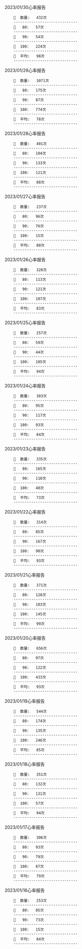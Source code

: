 2023/01/30心率报告

        💓  数量:   432次  
        -----------------------------
        🔺   80:   57次
        -----------------------------
        🔺   90:   54次
        -----------------------------
        🔺  100:   224次
        -----------------------------
        🔢  平均:   98次
        -----------------------------
2023/01/29心率报告

        💓  数量:   1071次  
        -----------------------------
        🔺   80:   175次
        -----------------------------
        🔺   90:   87次
        -----------------------------
        🔺  100:   774次
        -----------------------------
        🔢  平均:   78次
        -----------------------------
2023/01/28心率报告

        💓  数量:   401次  
        -----------------------------
        🔺   80:   104次
        -----------------------------
        🔺   90:   133次
        -----------------------------
        🔺  100:   121次
        -----------------------------
        🔢  平均:   88次
        -----------------------------
2023/01/27心率报告

        💓  数量:   237次  
        -----------------------------
        🔺   80:   96次
        -----------------------------
        🔺   90:   76次
        -----------------------------
        🔺  100:   15次
        -----------------------------
        🔢  平均:   80次
        -----------------------------
2023/01/26心率报告

        💓  数量:   328次  
        -----------------------------
        🔺   80:   113次
        -----------------------------
        🔺   90:   121次
        -----------------------------
        🔺  100:   107次
        -----------------------------
        🔢  平均:   83次
        -----------------------------
2023/01/25心率报告

        💓  数量:   257次  
        -----------------------------
        🔺   80:   59次
        -----------------------------
        🔺   90:   44次
        -----------------------------
        🔺  100:   105次
        -----------------------------
        🔢  平均:   94次
        -----------------------------
2023/01/24心率报告

        💓  数量:   303次  
        -----------------------------
        🔺   80:   95次
        -----------------------------
        🔺   90:   117次
        -----------------------------
        🔺  100:   93次
        -----------------------------
        🔢  平均:   84次
        -----------------------------
2023/01/23心率报告

        💓  数量:   335次  
        -----------------------------
        🔺   80:   165次
        -----------------------------
        🔺   90:   110次
        -----------------------------
        🔺  100:   40次
        -----------------------------
        🔢  平均:   73次
        -----------------------------
2023/01/22心率报告

        💓  数量:   314次  
        -----------------------------
        🔺   80:   85次
        -----------------------------
        🔺   90:   167次
        -----------------------------
        🔺  100:   90次
        -----------------------------
        🔢  平均:   93次
        -----------------------------
2023/01/21心率报告

        💓  数量:   371次  
        -----------------------------
        🔺   80:   128次
        -----------------------------
        🔺   90:   103次
        -----------------------------
        🔺  100:   145次
        -----------------------------
        🔢  平均:   99次
        -----------------------------
2023/01/20心率报告

        💓  数量:   656次  
        -----------------------------
        🔺   80:   97次
        -----------------------------
        🔺   90:   122次
        -----------------------------
        🔺  100:   433次
        -----------------------------
        🔢  平均:   93次
        -----------------------------
2023/01/19心率报告

        💓  数量:   544次  
        -----------------------------
        🔺   80:   174次
        -----------------------------
        🔺   90:   135次
        -----------------------------
        🔺  100:   246次
        -----------------------------
        🔢  平均:   85次
        -----------------------------
2023/01/18心率报告

        💓  数量:   351次  
        -----------------------------
        🔺   80:   132次
        -----------------------------
        🔺   90:   131次
        -----------------------------
        🔺  100:   57次
        -----------------------------
        🔢  平均:   94次
        -----------------------------
2023/01/17心率报告

        💓  数量:   306次  
        -----------------------------
        🔺   80:   93次
        -----------------------------
        🔺   90:   79次
        -----------------------------
        🔺  100:   87次
        -----------------------------
        🔢  平均:   79次
        -----------------------------
2023/01/16心率报告

        💓  数量:   253次  
        -----------------------------
        🔺   80:   85次
        -----------------------------
        🔺   90:   73次
        -----------------------------
        🔺  100:   15次
        -----------------------------
        🔢  平均:   84次
        -----------------------------
